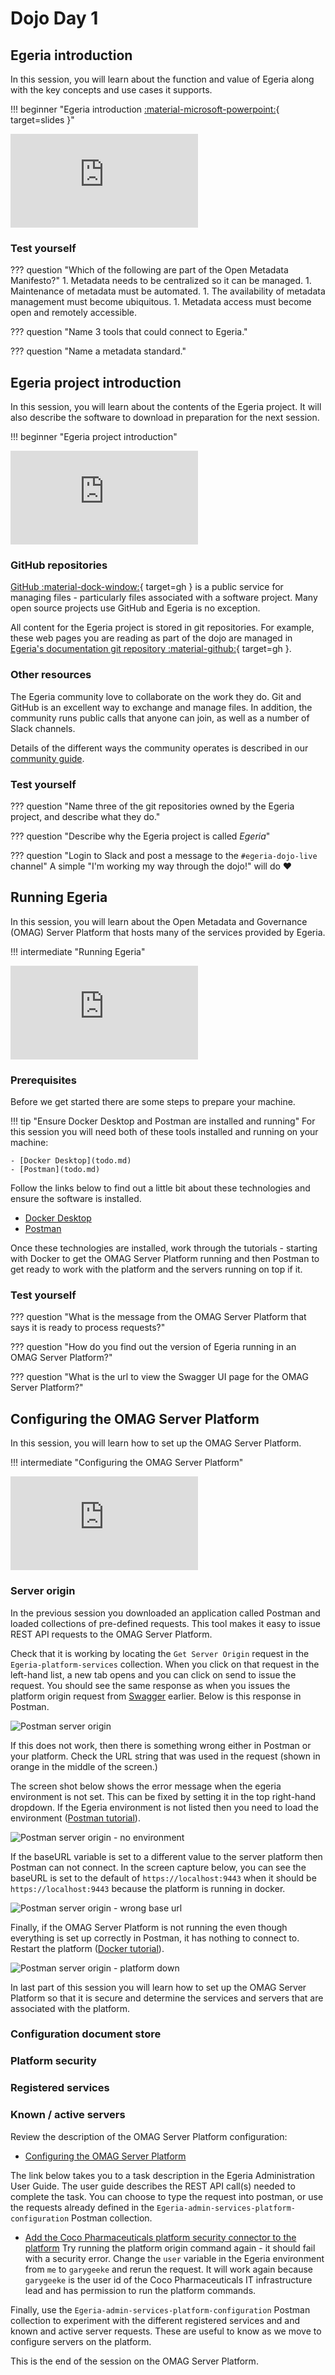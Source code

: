 <!-- SPDX-License-Identifier: CC-BY-4.0 -->
<!-- Copyright Contributors to the ODPi Egeria project 2020. -->

# Dojo Day 1

## Egeria introduction

In this session, you will learn about the function and value of Egeria along with the key concepts and use cases it supports.

!!! beginner "Egeria introduction [:material-microsoft-powerpoint:](https://github.com/odpi/data-governance/raw/master/workshops/may-2020/egeria-dojo-day-1-1-introduction.pptx){ target=slides }"
    <div class="video-wrapper">
        <iframe src="https://www.youtube.com/embed/s249ofNoETY" title="YouTube video player" frameborder="0" allow="accelerometer; autoplay; clipboard-write; encrypted-media; gyroscope; picture-in-picture" allowfullscreen></iframe>
    </div>

### Test yourself

??? question "Which of the following are part of the Open Metadata Manifesto?"
    1. Metadata needs to be centralized so it can be managed.
    1. Maintenance of metadata must be automated.
    1. The availability of metadata management must become ubiquitous.
    1. Metadata access must become open and remotely accessible.

??? question "Name 3 tools that could connect to Egeria."

??? question "Name a metadata standard."

## Egeria project introduction

In this session, you will learn about the contents of the Egeria project. It will also describe the software to download in preparation for the next session.

!!! beginner "Egeria project introduction"
    <div class="video-wrapper">
        <iframe src="https://www.youtube.com/embed/CN81aeSlWlU" title="YouTube video player" frameborder="0" allow="accelerometer; autoplay; clipboard-write; encrypted-media; gyroscope; picture-in-picture" allowfullscreen></iframe>
    </div>

### GitHub repositories

[GitHub :material-dock-window:](https://github.com){ target=gh } is a public service for managing files - particularly files associated with a software project. Many open source projects use GitHub and Egeria is no exception.

All content for the Egeria project is stored in git repositories. For example, these web pages you are reading as part of the dojo are managed in [Egeria's documentation git repository :material-github:](https://github.com/odpi/tree/main/site/docs/getting-started/dojo){ target=gh }.

### Other resources

The Egeria community love to collaborate on the work they do. Git and GitHub is an excellent way to exchange and manage files. In addition, the community runs public calls that anyone can join, as well as a number of Slack channels.

Details of the different ways the community operates is described in our [community guide](/guides/community).

### Test yourself

??? question "Name three of the git repositories owned by the Egeria project, and describe what they do."

??? question "Describe why the Egeria project is called _Egeria_"

??? question "Login to Slack and post a message to the `#egeria-dojo-live` channel"
    A simple "I'm working my way through the dojo!" will do :heart:

## Running Egeria

In this session, you will learn about the Open Metadata and Governance (OMAG) Server Platform that hosts many of the services provided by Egeria.

!!! intermediate "Running Egeria"
    <div class="video-wrapper">
        <iframe src="https://www.youtube.com/embed/jnxY2epKgzY" title="YouTube video player" frameborder="0" allow="accelerometer; autoplay; clipboard-write; encrypted-media; gyroscope; picture-in-picture" allowfullscreen></iframe>
    </div>

### Prerequisites

Before we get started there are some steps to prepare your machine.

!!! tip "Ensure Docker Desktop and Postman are installed and running"
    For this session you will need both of these tools installed and running on your machine:
    
    - [Docker Desktop](todo.md)
    - [Postman](todo.md)

Follow the links below to find out a little bit about these technologies and ensure the software is installed.

- [Docker Desktop](/education/tutorials/docker-tutorial/overview)
- [Postman](/education/tutorials/postman-tutorial/overview)

Once these technologies are installed, work through the tutorials - starting with Docker to get the OMAG Server Platform running and then Postman to get ready to work with the platform and the servers running on top if it.

### Test yourself

??? question "What is the message from the OMAG Server Platform that says it is ready to process requests?"

??? question "How do you find out the version of Egeria running in an OMAG Server Platform?"

??? question "What is the url to view the Swagger UI page for the OMAG Server Platform?"

## Configuring the OMAG Server Platform

In this session, you will learn how to set up the OMAG Server Platform.

!!! intermediate "Configuring the OMAG Server Platform"
    <div class="video-wrapper">
        <iframe src="https://www.youtube.com/embed/-YScFx0fQk0" title="YouTube video player" frameborder="0" allow="accelerometer; autoplay; clipboard-write; encrypted-media; gyroscope; picture-in-picture" allowfullscreen></iframe>
    </div>

### Server origin

In the previous session you downloaded an application called Postman and loaded collections of
pre-defined requests. This tool makes it easy to issue REST API requests to the OMAG Server Platform.

Check that it is working by locating the `Get Server Origin` request in the
`Egeria-platform-services` collection.
When you click on that request in the left-hand list, a new tab opens and you can click on send to
issue the request.  You should see the same response as when you issues the platform origin request from
[Swagger](/education/tutorials/docker-tutorial/overview) earlier.  Below is this response in Postman.

![Postman server origin](/education/tutorials/postman-tutorial/postman-platform-origin.png)

If this does not work, then there is something wrong either in Postman or your platform.
Check the URL string that was used in the request (shown in orange in the middle of the screen.)

The screen shot below shows the error message when the egeria environment is not set.
This can be fixed by setting it in the top right-hand dropdown.  If the Egeria environment is not
listed then you need to load the environment ([Postman tutorial](/education/tutorials/postman-tutorial/overview)).

![Postman server origin - no environment](/education/tutorials/postman-tutorial/postman-platform-origin-no-environment.png)

If the baseURL variable is set to a different value to the server platform then Postman can not connect.
In the screen capture below, you can see the baseURL is set to the default of `https://localhost:9443` when it should be
`https://localhost:9443` because the platform is running in docker.

![Postman server origin - wrong base url](/education/tutorials/postman-tutorial/postman-platform-origin-wrong-base-url.png)

Finally, if the OMAG Server Platform is not running the even though everything is set up correctly in
Postman, it has nothing to connect to.  Restart the platform ([Docker tutorial](/education/tutorials/docker-tutorial/overview)).

![Postman server origin - platform down](/education/tutorials/postman-tutorial/postman-platform-origin-no-platform.png)

In last part of this session you will learn how to set up the OMAG Server Platform so that it is secure and
determine the services and servers that are associated with the platform.

### Configuration document store

### Platform security

### Registered services

### Known / active servers


Review the description of the OMAG Server Platform configuration:

* [Configuring the OMAG Server Platform](/guides/admin/configuring-the-omag-server-platform)

The link below takes you to a task description in the Egeria Administration User Guide.
The user guide describes the REST API call(s) needed to complete the task.
You can choose to type the request into postman, or use the requests already defined in the
`Egeria-admin-services-platform-configuration` Postman collection.

* [Add the Coco Pharmaceuticals platform security connector to the platform](/guides/admin/configuring-the-omag-server-platform/#platform-security)
  Try running the platform origin command again - it should fail with a security error.  Change the `user` variable
  in the Egeria environment from `me` to `garygeeke` and rerun the request.  It will work again because
  `garygeeke` is the user id of the Coco Pharmaceuticals IT infrastructure lead and has permission to run the platform
  commands.

Finally, use the `Egeria-admin-services-platform-configuration` Postman collection to experiment with the
different registered services and and known and active server requests.
These are useful to know as we move to configure servers on the platform.

This is the end of the session on the OMAG Server Platform.
